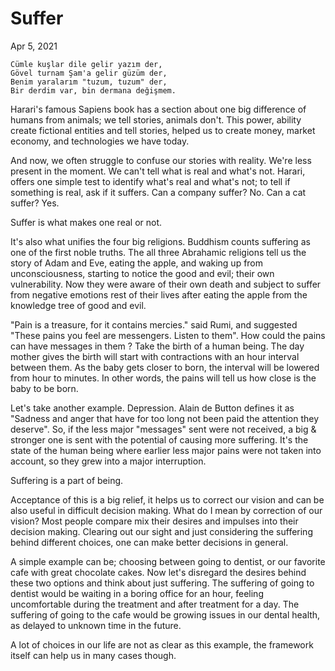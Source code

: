 # Suffer

Apr 5, 2021

```
Cümle kuşlar dile gelir yazım der,
Gövel turnam Şam'a gelir güzüm der,
Benim yaralarım "tuzum, tuzum" der,
Bir derdim var, bin dermana değişmem.
```

Harari's famous Sapiens book has a section about one big difference of humans from animals; we tell stories, animals don't. This power, ability create fictional entities and tell stories, helped us to create money, market economy, and technologies we have today.

And now, we often struggle to confuse our stories with reality. We're less present in the moment. We can't tell what is real and what's not. Harari, offers one simple test to identify what's real and what's not; to tell if something is real, ask if it suffers. Can a company suffer? No. Can a cat suffer? Yes.

Suffer is what makes one real or not.

It's also what unifies the four big religions. Buddhism counts suffering as one of the first noble truths.
The all three Abrahamic religions tell us the story of Adam and Eve, eating the apple, and waking up from unconsciousness, starting to notice the good and evil; their own vulnerability. Now they were aware of their own death and subject to suffer from negative emotions rest of their lives after eating the apple from the knowledge tree of good and evil.

"Pain is a treasure, for it contains mercies." said Rumi, and suggested "These pains you feel are messengers. Listen to them". How could the pains can have messages in them ? Take the birth of a human being. The day mother gives the birth will start with contractions with an hour interval between them. As the baby gets closer to born, the interval will be lowered from hour to minutes. In other words, the pains will tell us how close is the baby to be born.

Let's take another example. Depression. Alain de Button defines it as "Sadness and anger that have for too long not been paid the attention they deserve". So, if the less major "messages" sent were not received, a big & stronger one is sent with the potential of causing more suffering. It's the state of the human being where earlier less major pains were not taken into account, so they grew into a major interruption.

Suffering is a part of being.

Acceptance of this is a big relief, it helps us to correct our vision and can be also useful in difficult decision making. What do I mean by correction of our vision? Most people compare mix their desires and impulses into their decision making. Clearing out our sight and just considering the suffering behind different choices, one can make better decisions in general.

A simple example can be; choosing between going to dentist, or our favorite cafe with great chocolate cakes. Now let's disregard the desires behind these two options and think about just suffering. The suffering of going to dentist would be waiting in a boring office for an hour, feeling uncomfortable during the treatment and after treatment for a day. The suffering of going to the cafe would be growing issues in our dental health, as delayed to unknown time in the future.

A lot of choices in our life are not as clear as this example, the framework itself can help us in many cases though.
